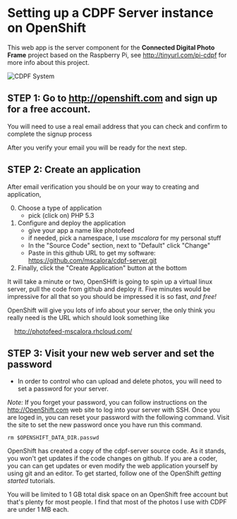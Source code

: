 Setting up a CDPF Server instance on OpenShift
=====

This web app is the server component for the **Connected Digital Photo Frame** project based on the Raspberry Pi, 
see http://tinyurl.com/pi-cdpf for more info about this project.

![CDPF System](http://mscalora.com/content/images/CDPFDiagram-1.png "CDPF System")

STEP 1: Go to http://openshift.com and sign up for a free account. 
-----

You will need to use a real email address that you can check and confirm to complete the signup process 

After you verify your email you will be ready for the next step.

STEP 2: Create an application
-----

After email verification you should be on your way to creating and application,

0. Choose a type of application
   * pick (click on) PHP 5.3
0. Configure and deploy the application
   * give your app a name like photofeed
   * if needed, pick a namespace, I use *mscalora* for my personal stuff
   * In the "Source Code" section, next to "Default" click "Change"
   * Paste in this github URL to get my software: https://github.com/mscalora/cdpf-server.git
0. Finally, click the "Create Application" button at the bottom

It will take a minute or two, OpenSHift is going to spin up a virtual linux server, pull the code from github and deploy it. 
Five minutes would be impressive for all that so you should be impressed it is so fast, *and free!*

OpenShift will give you lots of info about your server, the only think you really need is the URL which should look something like

&nbsp;&nbsp;&nbsp;&nbsp;http://photofeed-mscalora.rhcloud.com/

STEP 3: Visit your new web server and set the password
-----

* In order to control who can upload and delete photos, you will need to set a password for your server.

*Note:* If you forget your password, you can follow instructions on the http://OpenShift.com web site to 
log into your server with SSH. Once you are loged in, you can reset your password with the following command. 
Visit the site to set the new password once you have run this command.

    rm $OPENSHIFT_DATA_DIR.passwd

OpenShift has created a copy of the cdpf-server source code. As it stands, you won't get updates if the 
code changes on github. If you are a coder, you can can get updates or even modify the web application 
yourself by using git and an editor. To get started, follow one of the OpenShift *getting started* tutorials.

You will be limited to 1 GB total disk space on an OpenShift free account but that's plenty for most people. 
I find that most of the photos I use with CDPF are under 1 MB each.
